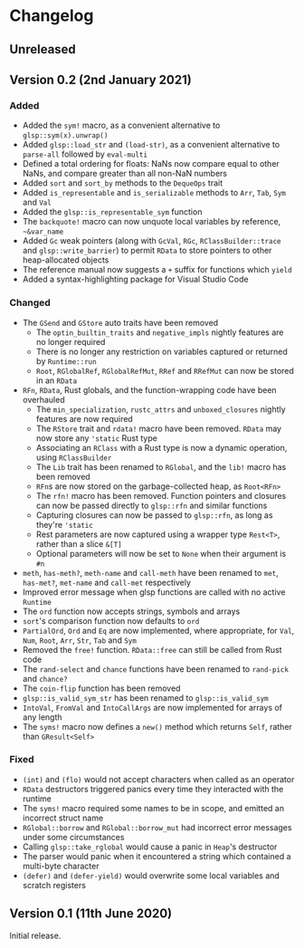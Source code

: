 # Changelog

## Unreleased

## Version 0.2 (2nd January 2021)

### Added

- Added the `sym!` macro, as a convenient alternative to `glsp::sym(x).unwrap()`
- Added `glsp::load_str` and `(load-str)`, as a convenient alternative to `parse-all`
  followed by `eval-multi`
- Defined a total ordering for floats: NaNs now compare equal to other NaNs, and compare greater 
  than all non-NaN numbers
- Added `sort` and `sort_by` methods to the `DequeOps` trait
- Added `is_representable` and `is_serializable` methods to `Arr`, `Tab`, `Sym` and `Val`
- Added the `glsp::is_representable_sym` function
- The `backquote!` macro can now unquote local variables by reference, `~&var_name`
- Added `Gc` weak pointers (along with `GcVal`, `RGc`, `RClassBuilder::trace` and 
  `glsp::write_barrier`) to permit `RData` to store pointers to other heap-allocated objects
- The reference manual now suggests a `+` suffix for functions which `yield`
- Added a syntax-highlighting package for Visual Studio Code

### Changed

- The `GSend` and `GStore` auto traits have been removed
    - The `optin_builtin_traits` and `negative_impls` nightly features are no longer required
    - There is no longer any restriction on variables captured or returned by `Runtime::run`
    - `Root`, `RGlobalRef`, `RGlobalRefMut`, `RRef` and `RRefMut` can now be stored in an `RData`
- `RFn`, `RData`, Rust globals, and the function-wrapping code have been overhauled
	- The `min_specialization`, `rustc_attrs` and `unboxed_closures` nightly features are 
	  now required
	- The `RStore` trait and `rdata!` macro have been removed. `RData` may now store any
	  `'static` Rust type
	- Associating an `RClass` with a Rust type is now a dynamic operation, using `RClassBuilder`
	- The `Lib` trait has been renamed to `RGlobal`, and the `lib!` macro has been removed
	- `RFn`s are now stored on the garbage-collected heap, as `Root<RFn>`
	- The `rfn!` macro has been removed. Function pointers and closures can now be passed directly
	  to `glsp::rfn` and similar functions
	- Capturing closures can now be passed to `glsp::rfn`, as long as they're `'static`
	- Rest parameters are now captured using a wrapper type `Rest<T>`, rather than a slice `&[T]`
	- Optional parameters will now be set to `None` when their argument is `#n`
- `meth`, `has-meth?`, `meth-name` and `call-meth` have been renamed to `met`, `has-met?`,
  `met-name` and `call-met` respectively
- Improved error message when glsp functions are called with no active `Runtime`
- The `ord` function now accepts strings, symbols and arrays
- `sort`'s comparison function now defaults to `ord`
- `PartialOrd`, `Ord` and `Eq` are now implemented, where appropriate, for `Val`, `Num`, `Root`,
  `Arr`, `Str`, `Tab` and `Sym`
- Removed the `free!` function. `RData::free` can still be called from Rust code
- The `rand-select` and `chance` functions have been renamed to `rand-pick` and `chance?`
- The `coin-flip` function has been removed
- `glsp::is_valid_sym_str` has been renamed to `glsp::is_valid_sym`
- `IntoVal`, `FromVal` and `IntoCallArgs` are now implemented for arrays of any length
- The `syms!` macro now defines a `new()` method which returns `Self`, rather than `GResult<Self>`

### Fixed

- `(int)` and `(flo)` would not accept characters when called as an operator
- `RData` destructors triggered panics every time they interacted with the runtime
- The `syms!` macro required some names to be in scope, and emitted an incorrect struct name
- `RGlobal::borrow` and `RGlobal::borrow_mut` had incorrect error messages under some 
  circumstances
- Calling `glsp::take_rglobal` would cause a panic in `Heap`'s destructor
- The parser would panic when it encountered a string which contained a multi-byte character
- `(defer)` and `(defer-yield)` would overwrite some local variables and scratch registers

## Version 0.1 (11th June 2020)

Initial release.
